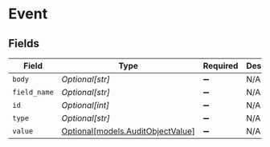 # Event


## Fields

| Field                                                              | Type                                                               | Required                                                           | Description                                                        |
| ------------------------------------------------------------------ | ------------------------------------------------------------------ | ------------------------------------------------------------------ | ------------------------------------------------------------------ |
| `body`                                                             | *Optional[str]*                                                    | :heavy_minus_sign:                                                 | N/A                                                                |
| `field_name`                                                       | *Optional[str]*                                                    | :heavy_minus_sign:                                                 | N/A                                                                |
| `id`                                                               | *Optional[int]*                                                    | :heavy_minus_sign:                                                 | N/A                                                                |
| `type`                                                             | *Optional[str]*                                                    | :heavy_minus_sign:                                                 | N/A                                                                |
| `value`                                                            | [Optional[models.AuditObjectValue]](../models/auditobjectvalue.md) | :heavy_minus_sign:                                                 | N/A                                                                |